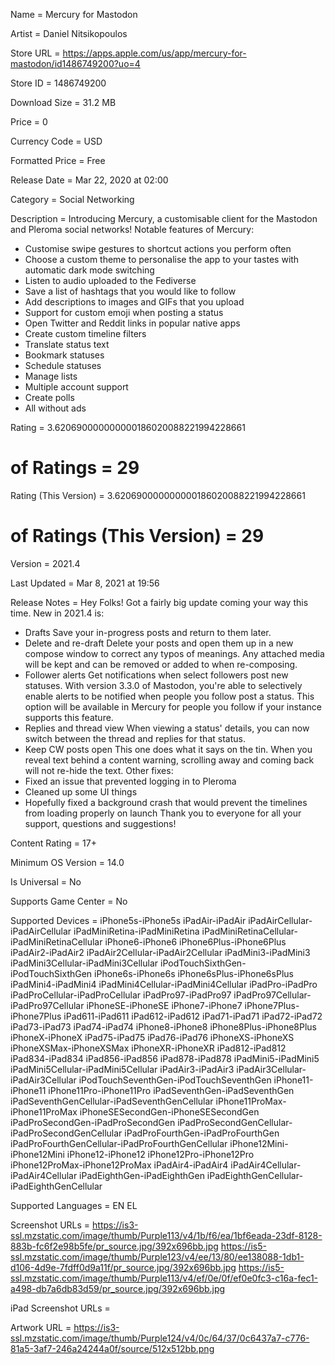 Name = Mercury for Mastodon

Artist = Daniel Nitsikopoulos

Store URL = https://apps.apple.com/us/app/mercury-for-mastodon/id1486749200?uo=4

Store ID = 1486749200

Download Size = 31.2 MB

Price = 0

Currency Code = USD

Formatted Price = Free

Release Date = Mar 22, 2020 at 02:00

Category = Social Networking

Description = Introducing Mercury, a customisable client for the Mastodon and Pleroma social networks!
Notable features of Mercury:
- Customise swipe gestures to shortcut actions you perform often
- Choose a custom theme to personalise the app to your tastes with automatic dark mode switching
- Listen to audio uploaded to the Fediverse
- Save a list of hashtags that you would like to follow
- Add descriptions to images and GIFs that you upload
- Support for custom emoji when posting a status
- Open Twitter and Reddit links in popular native apps
- Create custom timeline filters
- Translate status text
- Bookmark statuses
- Schedule statuses
- Manage lists
- Multiple account support
- Create polls
- All without ads

Rating = 3.620690000000000186020088221994228661

# of Ratings = 29

Rating (This Version) = 3.620690000000000186020088221994228661

# of Ratings (This Version) = 29

Version = 2021.4

Last Updated = Mar 8, 2021 at 19:56

Release Notes = Hey Folks!
Got a fairly big update coming your way this time. New in 2021.4 is:
- Drafts
Save your in-progress posts and return to them later.
- Delete and re-draft
Delete your posts and open them up in a new compose window to correct any typos of meanings. Any attached media will be kept and can be removed or added to when re-composing.
- Follower alerts
Get notifications when select followers post new statuses. With version 3.3.0 of Mastodon, you're able to selectively enable alerts to be notified when people you follow post a status. This option will be available in Mercury for people you follow if your instance supports this feature.
- Replies and thread view
When viewing a status' details, you can now switch between the thread and replies for that status.
- Keep CW posts open
This one does what it says on the tin. When you reveal text behind a content warning, scrolling away and coming back will not re-hide the text.
Other fixes:
- Fixed an issue that prevented logging in to Pleroma
- Cleaned up some UI things
- Hopefully fixed a background crash that would prevent the timelines from loading properly on launch
Thank you to everyone for all your support, questions and suggestions!

Content Rating = 17+

Minimum OS Version = 14.0

Is Universal = No

Supports Game Center = No

Supported Devices = iPhone5s-iPhone5s
iPadAir-iPadAir
iPadAirCellular-iPadAirCellular
iPadMiniRetina-iPadMiniRetina
iPadMiniRetinaCellular-iPadMiniRetinaCellular
iPhone6-iPhone6
iPhone6Plus-iPhone6Plus
iPadAir2-iPadAir2
iPadAir2Cellular-iPadAir2Cellular
iPadMini3-iPadMini3
iPadMini3Cellular-iPadMini3Cellular
iPodTouchSixthGen-iPodTouchSixthGen
iPhone6s-iPhone6s
iPhone6sPlus-iPhone6sPlus
iPadMini4-iPadMini4
iPadMini4Cellular-iPadMini4Cellular
iPadPro-iPadPro
iPadProCellular-iPadProCellular
iPadPro97-iPadPro97
iPadPro97Cellular-iPadPro97Cellular
iPhoneSE-iPhoneSE
iPhone7-iPhone7
iPhone7Plus-iPhone7Plus
iPad611-iPad611
iPad612-iPad612
iPad71-iPad71
iPad72-iPad72
iPad73-iPad73
iPad74-iPad74
iPhone8-iPhone8
iPhone8Plus-iPhone8Plus
iPhoneX-iPhoneX
iPad75-iPad75
iPad76-iPad76
iPhoneXS-iPhoneXS
iPhoneXSMax-iPhoneXSMax
iPhoneXR-iPhoneXR
iPad812-iPad812
iPad834-iPad834
iPad856-iPad856
iPad878-iPad878
iPadMini5-iPadMini5
iPadMini5Cellular-iPadMini5Cellular
iPadAir3-iPadAir3
iPadAir3Cellular-iPadAir3Cellular
iPodTouchSeventhGen-iPodTouchSeventhGen
iPhone11-iPhone11
iPhone11Pro-iPhone11Pro
iPadSeventhGen-iPadSeventhGen
iPadSeventhGenCellular-iPadSeventhGenCellular
iPhone11ProMax-iPhone11ProMax
iPhoneSESecondGen-iPhoneSESecondGen
iPadProSecondGen-iPadProSecondGen
iPadProSecondGenCellular-iPadProSecondGenCellular
iPadProFourthGen-iPadProFourthGen
iPadProFourthGenCellular-iPadProFourthGenCellular
iPhone12Mini-iPhone12Mini
iPhone12-iPhone12
iPhone12Pro-iPhone12Pro
iPhone12ProMax-iPhone12ProMax
iPadAir4-iPadAir4
iPadAir4Cellular-iPadAir4Cellular
iPadEighthGen-iPadEighthGen
iPadEighthGenCellular-iPadEighthGenCellular

Supported Languages = EN
EL

Screenshot URLs = https://is3-ssl.mzstatic.com/image/thumb/Purple113/v4/1b/f6/ea/1bf6eada-23df-8128-883b-fc6f2e98b5fe/pr_source.jpg/392x696bb.jpg
https://is5-ssl.mzstatic.com/image/thumb/Purple123/v4/ee/13/80/ee138088-1db1-d106-4d9e-7fdff0d9a11f/pr_source.jpg/392x696bb.jpg
https://is5-ssl.mzstatic.com/image/thumb/Purple113/v4/ef/0e/0f/ef0e0fc3-c16a-fec1-a498-db7a6db83d59/pr_source.jpg/392x696bb.jpg

iPad Screenshot URLs = 

Artwork URL = https://is3-ssl.mzstatic.com/image/thumb/Purple124/v4/0c/64/37/0c6437a7-c776-81a5-3af7-246a24244a0f/source/512x512bb.png
